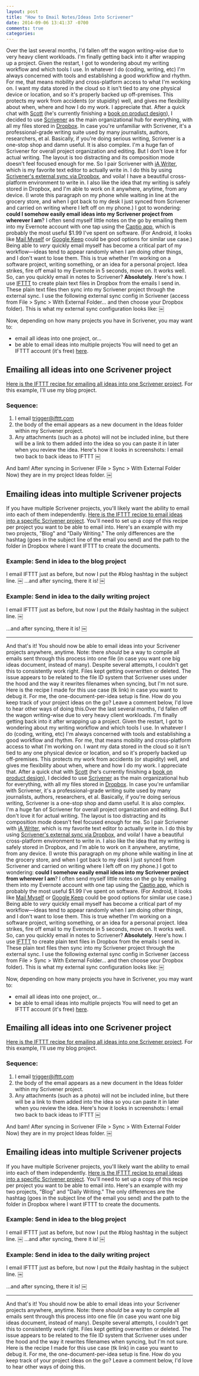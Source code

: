 ```yaml
---
layout: post
title: "How to Email Notes/Ideas Into Scrivener"
date: 2014-09-06 13:41:37 -0700
comments: true
categories:
---
```

Over the last several months, I'd fallen off the wagon writing-wise due to very heavy client workloads. I'm finally getting back into it after wrapping up a project. Given the restart, I got to wondering about my writing workflow and which tools I use.
In whatever I do (coding, writing, etc) I'm always concerned with tools and establishing a good workflow and rhythm. For me, that means mobility and cross-platform access to what I'm working on. I want my data stored in the cloud so it isn't tied to any one physical device or location, and so it's properly backed up off-premises. This protects my work from accidents (or stupidity) well, and gives me flexibility about when, where and how I do my work. I appreciate that.
After a quick chat with [Scott](http://twitter.com/scotthurff) (he's currently finishing a [book on product design](http://scotthurff.com/perfecting-product-design/)), I decided to use [Scrivener](http://www.literatureandlatte.com/scrivener.php) as the main organizational hub for everything, with all my files stored in [Dropbox](https://db.tt/CNoIMVg). In case you're unfamiliar with Scrivener, it's a professional-grade writing suite used by many journalists, authors, researchers, et al. Basically, if you're doing serious writing, Scrivener is a one-stop shop and damn useful. It is also complex.
I'm a huge fan of Scrivener for overall project organization and editing. But I don't love it for actual writing. The layout is too distracting and its composition mode doesn't feel focused enough for me. So I pair Scrivener with [iA Writer](http://www.iawriter.com/mac/), which is my favorite text editor to actually write in. I do this by using [Scrivener's external sync via Dropbox](http://iainbroome.com/scrivener-mobile-sync), and voila! I have a beautiful cross-platform environment to write in. I also like the idea that my writing is safely stored in Dropbox, and I'm able to work on it anywhere, anytime, from any device. (I wrote this paragraph on my phone while waiting in line at the grocery store, and when I got back to my desk I just synced from Scrivener and carried on writing where I left off on my phone.)
I got to wondering: **could I somehow easily email ideas into my Scrivener project from wherever I am**? I often send myself little notes on the go by emailing them into my Evernote account with one tap using the [Captio app](https://itunes.apple.com/us/app/captio-email-yourself-1-tap/id370899391?mt=8), which is probably the most useful $1.99 I've spent on software. (For Android, it looks like [Mail Myself](https://play.google.com/store/apps/details?id=com.pfalabs&hl=en) or [Google Keep](https://play.google.com/store/apps/details?id=com.google.android.keep&hl=en) could be good options for similar use case.)
Being able to *very* quickly email myself has become a critical part of my workflow—ideas tend to appear randomly when I am doing other things, and I don't want to lose them. This is true whether I'm working on a software project, writing something, or an idea for a personal project. Idea strikes, fire off email to my Evernote in 5 seconds, move on. It works well.
So, can you quickly email in notes to Scrivener? **Absolutely**.  Here's how.
I use [IFTTT](http://ifttt.com) to create plain text files in Dropbox from the emails I send in. These plain text files then sync into my Scrivener project through the external sync. I use the following external sync config in Scrivener (access from File > Sync > With External Folder... and then choose your Dropbox folder).
This is what my external sync configuration looks like:
￼

Now, depending on how many projects you have in Scrivener, you may want to:
- email all ideas into one project, or...
- be able to email ideas into multiple projects
You will need to get an IFTTT account (it's free) [here](https://ifttt.com/join).
## Emailing all ideas into one Scrivener project
[Here is the IFTTT recipe for emailing all ideas into one Scrivener project](https://ifttt.com/recipes/196954-email-notes-into-scrivener-project). For this example, I'll use my blog project.
### Sequence:
1. I email trigger@ifttt.com
1. the body of the email appears as a new document in the Ideas folder within my Scrivener project.
1. Any attachments (such as a photo) will not be included inline, but there will be a link to them added into the idea so you can paste it in later when you review the idea.
Here's how it looks in screenshots:
I email two back to back ideas to IFTTT
￼

And bam! After syncing in Scrivener (File > Sync > With External Folder Now) they are in my project Ideas folder.
￼

## Emailing ideas into multiple Scrivener projects
If you have multiple Scrivener projects, you'll likely want the ability to email into each of them independently. [Here is the IFTTT recipe to email ideas into a specific Scrivener project](https://ifttt.com/recipes/197053-email-into-specific-scrivener-project).
You'll need to set up a copy of this recipe per project you want to be able to email into.
Here's an example with my two projects, "Blog" and "Daily Writing."
The only differences are the hashtag (goes in the subject line of the email you send) and the path to the folder in Dropbox where I want IFTTT to create the documents.
### Example: Send in idea to the blog project
I email IFTTT just as before, but now I put the #blog hashtag in the subject line.
￼
...and after syncing, there it is!
￼

### Example: Send in idea to the daily writing project
I email IFTTT just as before, but now I put the #daily hashtag in the subject line.
￼

...and after syncing, there it is!
￼

*****
And that's it! You should now be able to email ideas into your Scrivener projects anywhere, anytime.
Note: there *should* be a way to compile all emails sent through this process into one file (in case you want one big ideas document, instead of many). Despite several attempts, I couldn't get this to consistently work right. Files kept getting overwritten or deleted. The issue appears to be related to the file ID system that Scrivener uses under the hood and the way it rewrites filenames when syncing, but I'm not sure.  Here is the recipe I made for this use case (tk link) in case you want to debug it. For me, the one-document-per-idea setup is fine.
How do you keep track of your project ideas on the go? Leave a comment below, I'd love to hear other ways of doing this.Over the last several months, I'd fallen off the wagon writing-wise due to very heavy client workloads. I'm finally getting back into it after wrapping up a project. Given the restart, I got to wondering about my writing workflow and which tools I use.
In whatever I do (coding, writing, etc) I'm always concerned with tools and establishing a good workflow and rhythm. For me, that means mobility and cross-platform access to what I'm working on. I want my data stored in the cloud so it isn't tied to any one physical device or location, and so it's properly backed up off-premises. This protects my work from accidents (or stupidity) well, and gives me flexibility about when, where and how I do my work. I appreciate that.
After a quick chat with [Scott](http://twitter.com/scotthurff) (he's currently finishing a [book on product design](http://scotthurff.com/perfecting-product-design/)), I decided to use [Scrivener](http://www.literatureandlatte.com/scrivener.php) as the main organizational hub for everything, with all my files stored in [Dropbox](https://db.tt/CNoIMVg). In case you're unfamiliar with Scrivener, it's a professional-grade writing suite used by many journalists, authors, researchers, et al. Basically, if you're doing serious writing, Scrivener is a one-stop shop and damn useful. It is also complex.
I'm a huge fan of Scrivener for overall project organization and editing. But I don't love it for actual writing. The layout is too distracting and its composition mode doesn't feel focused enough for me. So I pair Scrivener with [iA Writer](http://www.iawriter.com/mac/), which is my favorite text editor to actually write in. I do this by using [Scrivener's external sync via Dropbox](http://iainbroome.com/scrivener-mobile-sync), and voila! I have a beautiful cross-platform environment to write in. I also like the idea that my writing is safely stored in Dropbox, and I'm able to work on it anywhere, anytime, from any device. (I wrote this paragraph on my phone while waiting in line at the grocery store, and when I got back to my desk I just synced from Scrivener and carried on writing where I left off on my phone.)
I got to wondering: **could I somehow easily email ideas into my Scrivener project from wherever I am**? I often send myself little notes on the go by emailing them into my Evernote account with one tap using the [Captio app](https://itunes.apple.com/us/app/captio-email-yourself-1-tap/id370899391?mt=8), which is probably the most useful $1.99 I've spent on software. (For Android, it looks like [Mail Myself](https://play.google.com/store/apps/details?id=com.pfalabs&hl=en) or [Google Keep](https://play.google.com/store/apps/details?id=com.google.android.keep&hl=en) could be good options for similar use case.)
Being able to *very* quickly email myself has become a critical part of my workflow—ideas tend to appear randomly when I am doing other things, and I don't want to lose them. This is true whether I'm working on a software project, writing something, or an idea for a personal project. Idea strikes, fire off email to my Evernote in 5 seconds, move on. It works well.
So, can you quickly email in notes to Scrivener? **Absolutely**.  Here's how.
I use [IFTTT](http://ifttt.com) to create plain text files in Dropbox from the emails I send in. These plain text files then sync into my Scrivener project through the external sync. I use the following external sync config in Scrivener (access from File > Sync > With External Folder... and then choose your Dropbox folder).
This is what my external sync configuration looks like:
￼

Now, depending on how many projects you have in Scrivener, you may want to:
- email all ideas into one project, or...
- be able to email ideas into multiple projects
You will need to get an IFTTT account (it's free) [here](https://ifttt.com/join).
## Emailing all ideas into one Scrivener project
[Here is the IFTTT recipe for emailing all ideas into one Scrivener project](https://ifttt.com/recipes/196954-email-notes-into-scrivener-project). For this example, I'll use my blog project.
### Sequence:
1. I email trigger@ifttt.com
1. the body of the email appears as a new document in the Ideas folder within my Scrivener project.
1. Any attachments (such as a photo) will not be included inline, but there will be a link to them added into the idea so you can paste it in later when you review the idea.
Here's how it looks in screenshots:
I email two back to back ideas to IFTTT
￼

And bam! After syncing in Scrivener (File > Sync > With External Folder Now) they are in my project Ideas folder.
￼

## Emailing ideas into multiple Scrivener projects
If you have multiple Scrivener projects, you'll likely want the ability to email into each of them independently. [Here is the IFTTT recipe to email ideas into a specific Scrivener project](https://ifttt.com/recipes/197053-email-into-specific-scrivener-project).
You'll need to set up a copy of this recipe per project you want to be able to email into.
Here's an example with my two projects, "Blog" and "Daily Writing."
The only differences are the hashtag (goes in the subject line of the email you send) and the path to the folder in Dropbox where I want IFTTT to create the documents.
### Example: Send in idea to the blog project
I email IFTTT just as before, but now I put the #blog hashtag in the subject line.
￼
...and after syncing, there it is!
￼

### Example: Send in idea to the daily writing project
I email IFTTT just as before, but now I put the #daily hashtag in the subject line.
￼

...and after syncing, there it is!
￼

*****
And that's it! You should now be able to email ideas into your Scrivener projects anywhere, anytime.
Note: there *should* be a way to compile all emails sent through this process into one file (in case you want one big ideas document, instead of many). Despite several attempts, I couldn't get this to consistently work right. Files kept getting overwritten or deleted. The issue appears to be related to the file ID system that Scrivener uses under the hood and the way it rewrites filenames when syncing, but I'm not sure.  Here is the recipe I made for this use case (tk link) in case you want to debug it. For me, the one-document-per-idea setup is fine.
How do you keep track of your project ideas on the go? Leave a comment below, I'd love to hear other ways of doing this.
